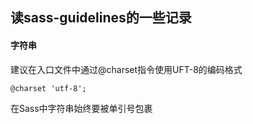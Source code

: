 ## 读sass-guidelines的一些记录

#### 字符串
建议在入口文件中通过@charset指令使用UFT-8的编码格式
~~~
@charset 'utf-8';
~~~

在Sass中字符串始终要被单引号包裹
